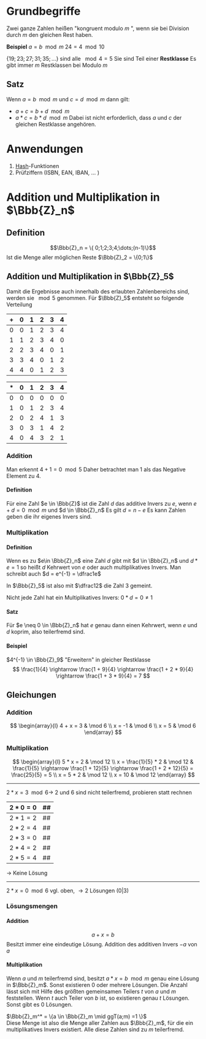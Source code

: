 # Grundbegriffe 
Zwei ganze Zahlen heißen "kongruent modulo $m$ ", wenn sie bei Division durch $m$ den gleichen Rest haben.

**Beispiel** 
$a = b \mod m$
$24 = 4 \mod10$ 

$\{19; 23; 27; 31; 35;...\}$ sind alle $\mod 4 =5$ 
Sie sind Teil einer __Restklasse__
Es gibt immer $m$ Restklassen bei Modulo $m$ 

## Satz
Wenn $a=b \mod m$ und $c=d \mod m$ dann gilt:
- $a+c=b+d \mod m$
- $a * c=b * d \mod m$
Dabei ist nicht erforderlich, dass $a$ und $c$ der gleichen Restklasse angehören.
		
# Anwendungen
1. [Hash](Hashing.md)-Funktionen
2. Prüfziffern (ISBN, EAN, IBAN, $\dots$ )

# Addition und Multiplikation in $\Bbb{Z}_n$ 
## Definition
$$\Bbb{Z}_n = \{ 0;1;2;3;4;\dots;(n-1)\}$$
Ist die Menge aller möglichen Reste
$\Bbb{Z}_2 = \{0;1\}$ 

## Addition und Multiplikation in $\Bbb{Z}_5$ 
Damit die Ergebnisse auch innerhalb des erlaubten Zahlenbereichs sind, werden sie $\mod5$ genommen. Für $\Bbb{Z}_5$ entsteht so folgende Verteilung

| **+** | **0** | **1** | **2** | **3** | **4** |
| ----- | ----- | ----- | ----- | ----- | ----- |
| 0     | 0     | 1     | 2     | 3     | 4     |
| 1     | 1     | 2     | 3     | 4     | 0     |
| 2     | 2     | 3     | 4     | 0     | 1     |
| 3     | 3     | 4     | 0     | 1     | 2     |
| 4     | 4     | 0     | 1     | 2     | 3     |

| *   | **0** | **1** | **2** | **3** | **4** |
| --- | ----- | ----- | ----- | ----- | ----- |
| 0   | 0     | 0     | 0     | 0     | 0     |
| 1   | 0     | 1     | 2     | 3     | 4     |
| 2   | 0     | 2     | 4     | 1     | 3     |
| 3   | 0     | 3     | 1     | 4     | 2     |
| 4   | 0     | 4     | 3     | 2     | 1     |
### Addition
Man erkennt $4+1=0 \mod 5$ 
Daher betrachtet man $1$ als das Negative Element zu $4$.

#### Definition
Für eine Zahl $e \in \Bbb{Z}$ ist die Zahl $d$ das additive Invers zu $e$, wenn $e+d=0 \mod m$ und $d \in \Bbb{Z}_n$ 
Es gilt $d = n-e$ 
Es kann Zahlen geben die ihr eigenes  Invers sind.

### Multiplikation
#### Definition
Wenn es zu $e\in \Bbb{Z}_n$ eine Zahl $d$ gibt mit $d \in \Bbb{Z}_n$ und $d*e=1$ so heißt $d$ Kehrwert von $e$ oder auch multiplikatives Invers.
Man schreibt auch $d = e^{-1} = \dfrac1e$ 

In $\Bbb{Z}_5$ ist also mit $\dfrac12$ die Zahl $3$ gemeint.

Nicht jede Zahl hat ein Multiplikatives Invers:
$0 * d = 0 \neq 1$ 

#### Satz
Für $e \neq 0 \in \Bbb{Z}_n$ hat $e$ genau dann einen Kehrwert, wenn $e$ und $d$ koprim, also teilerfremd sind.

#### Beispiel
$4^{-1} \in \Bbb{Z}_9$ "Erweitern" in gleicher Restklasse
$$
\frac{1}{4} \rightarrow \frac{1 + 9}{4} \rightarrow \frac{1 + 2 * 9}{4} \rightarrow \frac{1 + 3 * 9}{4} = 7
$$

## Gleichungen
### Addition
$$
\begin{array}{l}
4 + x = 3 & \mod 6 \\
x = -1 & \mod 6 \\
x = 5 & \mod 6
\end{array}
$$
### Multiplikation
$$
\begin{array}{l}
5 * x = 2 & \mod 12 \\
x = \frac{1}{5} * 2 & \mod 12 & \frac{1}{5} \rightarrow \frac{1 + 12}{5} \rightarrow \frac{1 + 2 * 12}{5} = \frac{25}{5} = 5 \\
x = 5 * 2 & \mod 12 \\
x = 10 & \mod 12
\end{array}
$$

---

$2*x=3 \mod 6 \rightarrow$ 2 und 6 sind nicht teilerfremd, probieren statt rechnen

| $2*0=0$ | ##  |
| ------- | --- |
| $2*1=2$ | ##  |
| $2*2=4$ | ##  |
| $2*3=0$ | ##  |
| $2*4=2$ | ##  |
| $2*5=4$ | ##  |
$\rightarrow$ Keine Lösung

---
$2*x=0 \mod 6$
vgl. oben, $\rightarrow 2$ Lösungen $(0|3)$

### Lösungsmengen
#### Addition
$$
a + x = b
$$
Besitzt immer eine eindeutige Lösung.
Addition des additiven Invers $-a$ von $a$ 

#### Multiplikation
Wenn $a$ und $m$ teilerfremd sind, besitzt $a*x=b \mod m$ genau eine Lösung in $\Bbb{Z}_m$.
Sonst existieren $0$ oder mehrere Lösungen.
Die Anzahl lässt sich mit Hilfe des größten gemeinsamen Teilers $t$ von $a$ und $m$ feststellen. Wenn $t$ auch Teiler von $b$ ist, so existieren genau $t$ Lösungen.
Sonst gibt es $0$ Lösungen.

$\Bbb{Z}_m^* = \{a \in \Bbb{Z}_m \mid ggT(a;m) =1 \}$  
Diese Menge ist also die Menge aller Zahlen aus $\Bbb{Z}_m$, für die ein multiplikatives Invers existiert. Alle diese Zahlen sind zu $m$ teilerfremd.
